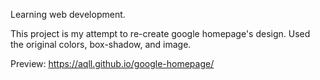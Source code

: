 Learning web development.

This project is my attempt to re-create google homepage's design. Used the original colors, box-shadow, and image.

Preview: https://aqll.github.io/google-homepage/

